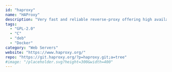 ```yaml
---
id: "haproxy"
name: "HAProxy"
description: "Very fast and reliable reverse-proxy offering high availability, load balancing, and proxying for TCP and HTTP-based applications."
tags:
  - "GPL-2.0"
  - "C"
  - "deb"
  - "Docker"
category: "Web Servers"
website: "https://www.haproxy.org/"
repo: "https://git.haproxy.org/?p=haproxy.git;a=tree"
#image: "/placeholder.svg?height=300&width=400"
---
```


